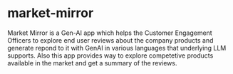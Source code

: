 # market-mirror
Market Mirror is a Gen-AI app which helps the Customer Engagement Officers to explore end user reviews about the company products and generate repond to it with GenAI in various languages that underlying LLM supports.  Also this app provides way to explore competetive products available in the market and get a summary of the reviews.
